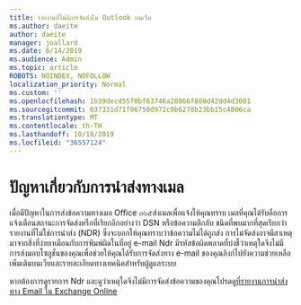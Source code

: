 ```yaml
---
title: รายงานที่ไม่มีการจัดส่งใน Outlook บนเว็บ
ms.author: daeite
author: daeite
manager: joallard
ms.date: 6/14/2019
ms.audience: Admin
ms.topic: article
ROBOTS: NOINDEX, NOFOLLOW
localization_priority: Normal
ms.custom: ''
ms.openlocfilehash: 1b39decd55f0bf63746a28866f880d42dd4d3001
ms.sourcegitcommit: 037331d71f06750d972c0b6278b23bb15c4806ca
ms.translationtype: MT
ms.contentlocale: th-TH
ms.lasthandoff: 10/18/2019
ms.locfileid: "36557124"
---
```

# <a name="issues-with-email-delivery"></a>ปัญหาเกี่ยวกับการนำส่งทางเมล

เมื่อมีปัญหาในการส่งข้อความทางเมล Office ๓๖๕ส่งเมลเพื่อแจ้งให้คุณทราบ เมลที่คุณได้รับคือการแจ้งเตือนสถานะการจัดส่งหรือที่เรียกอีกอย่างว่า DSN หรือข้อความตีกลับ ชนิดที่พบมากที่สุดเรียกว่ารายงานที่ไม่ใช่การนำส่ง (NDR) ซึ่งจะบอกให้คุณทราบว่าข้อความไม่ได้ถูกส่ง การไม่จัดส่งอาจมีสาเหตุมาจากสิ่งที่ง่ายเหมือนกับการพิมพ์ผิดในที่อยู่ e-mail Ndr มีรหัสข้อผิดพลาดที่บ่งชี้ว่าเหตุใดจึงไม่มีการส่งมอบโซลูชั่นของคุณเพื่อช่วยให้คุณได้รับการจัดส่งทาง e-mail ของคุณลิงก์ไปยังความช่วยเหลือเพิ่มเติมบนเว็บและรายละเอียดทางเทคนิคสำหรับผู้ดูแลระบบ

หากต้องการดูรายการ Ndr และดูว่าเหตุใดจึงไม่มีการจัดส่งข้อความของคุณโปรดดู[ที่รายงานการนำส่งทาง Email ใน Exchange Online](https://docs.microsoft.com/exchange/mail-flow-best-practices/non-delivery-reports-in-exchange-online/non-delivery-reports-in-exchange-online)